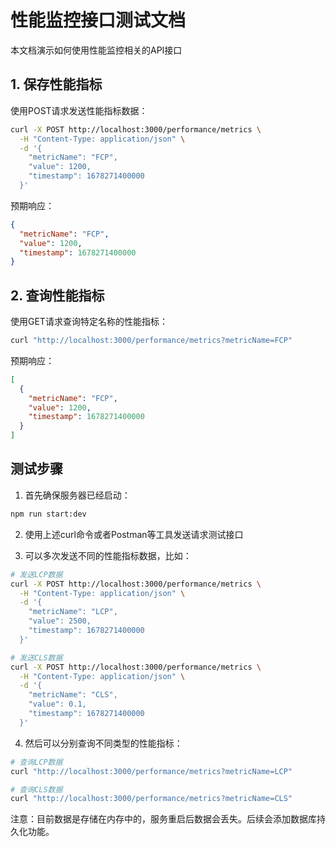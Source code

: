 # 性能监控接口测试文档

本文档演示如何使用性能监控相关的API接口

## 1. 保存性能指标

使用POST请求发送性能指标数据：

```bash
curl -X POST http://localhost:3000/performance/metrics \
  -H "Content-Type: application/json" \
  -d '{
    "metricName": "FCP",
    "value": 1200,
    "timestamp": 1678271400000
  }'
```

预期响应：

```json
{
  "metricName": "FCP",
  "value": 1200,
  "timestamp": 1678271400000
}
```

## 2. 查询性能指标

使用GET请求查询特定名称的性能指标：

```bash
curl "http://localhost:3000/performance/metrics?metricName=FCP"
```

预期响应：

```json
[
  {
    "metricName": "FCP",
    "value": 1200,
    "timestamp": 1678271400000
  }
]
```

## 测试步骤

1. 首先确保服务器已经启动：

```bash
npm run start:dev
```

2. 使用上述curl命令或者Postman等工具发送请求测试接口

3. 可以多次发送不同的性能指标数据，比如：

```bash
# 发送LCP数据
curl -X POST http://localhost:3000/performance/metrics \
  -H "Content-Type: application/json" \
  -d '{
    "metricName": "LCP",
    "value": 2500,
    "timestamp": 1678271400000
  }'

# 发送CLS数据
curl -X POST http://localhost:3000/performance/metrics \
  -H "Content-Type: application/json" \
  -d '{
    "metricName": "CLS",
    "value": 0.1,
    "timestamp": 1678271400000
  }'
```

4. 然后可以分别查询不同类型的性能指标：

```bash
# 查询LCP数据
curl "http://localhost:3000/performance/metrics?metricName=LCP"

# 查询CLS数据
curl "http://localhost:3000/performance/metrics?metricName=CLS"
```

注意：目前数据是存储在内存中的，服务重启后数据会丢失。后续会添加数据库持久化功能。
